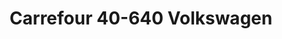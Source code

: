 ---
title: "Carrefour 40-640 Volkswagen"
url: /charlemagne/carrefour-40-640-volkswagen/
shop: Autohaus
---